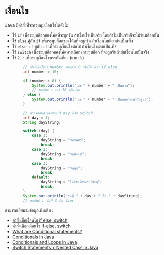 # เงื่อนไข

Java มีคำสั่งที่จะควบคุมเงื่อนไขได้ดังนี้:

- ใช้ `if` เพื่อระบุบล็อกของโค้ดที่จะถูกรัน ถ้าเงื่อนไขเป็นจริง โดยถ้าไม่เป็นจริงก็จะไม่รันบล็อกนั้น
- ใช้ `else` คู่กับ `if` เพื่อระบุบล็อกของโค้ดที่จะถูกรัน ถ้าเงื่อนไขเดียวกันเป็นเท็จ 
- ใช้ `else if` คู่กับ `if` เพื่อระบุเงื่อนไขต่อไป ถ้าเงื่อนไขแรกเป็นเท็จ
- ใช้ `switch` เพื่อระบุบล็อกของโค้ดทางเลือกหลายๆบล็อก ที่จะถูกรันถ้าสักเงื่อนไขเป็นจริง
- ใช้ `?,:` เพื่อระบุเงื่อนไขบรรทัดเดียว (แบบย่อ)

```java
        // เช็คเงื่อนไขว่า number มากกว่า 0 หรือไม่ ด้วย if else
        int number = 10;

        if (number > 0) {
            System.out.println("เลข " + number + " เป็นบวก");
            // ผลลัพธ์ : เลข 10 เป็นบวก
        } else {
            System.out.println("เลข " + number + " เป็นลบหรือเท่ากับศูนย์");
        }

        // ตรวจสอบค่าของตัวแปร day ด้วย switch
        int day = 3;
        String dayString;

        switch (day) {
            case 1:
                dayString = "วันจันทร์";
                break;
            case 2:
                dayString = "วันอังคาร";
                break;
            case 3:
                dayString = "วันพุธ";
                break;
            default:
                dayString = "ไม่มีวันที่ตรงกับที่ระบุ";
                break;
        }
        System.out.println("วันที่ " + day + " คือ " + dayString);
        // ผลลัพธ์ : วันที่ 3 คือ วันพุธ
```

สามารถเยี่ยมชมข้อมูลเพิ่มเติม : 


- [คำสั่งเช็คเงื่อนไข if else, switch](https://www.matterdevs.com/java-programming-lang-series-conditional/)
- [คำสั่งเลือกเงื่อนไข if-else, switch](https://marcuscode.com/lang/java/selection-statements#google_vignette)
- [What are Conditional statements?](https://www.educative.io/answers/what-are-conditional-statements-in-programming)
- [Conditionals in Java](https://www.javatpoint.com/java-if-else)
- [Conditionals and Loops in Java](https://youtu.be/ldYLYRNaucM)
- [Switch Statements + Nested Case in Java](https://youtu.be/mA23x39DjbI)
